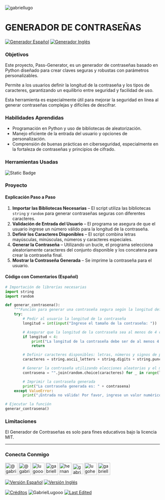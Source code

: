 <img align="center" src="https://media.licdn.com/dms/image/v2/D4D16AQGUNxQ7NSC05A/profile-displaybackgroundimage-shrink_350_1400/profile-displaybackgroundimage-shrink_350_1400/0/1738695150340?e=1744243200&v=beta&t=oXX-ixT9bR3dJcYCLv4KBs5wjKFoeP0524kFGHQMYmQ" alt="gabriellugo" />

# GENERADOR DE CONTRASEÑAS

<a href="https://github.com/GabrielLugooo/Pass-Generator/blob/main/README%20Spanish.md" target="_blank" rel="noreferrer noopener"> <img align="center" src="https://img.shields.io/badge/Generador%20Contraseñas%20Español-000000" alt="Generador Español" /></a>
<a href="https://github.com/GabrielLugooo/Pass-Generator" target="_blank" rel="noreferrer noopener"> <img align="center" src="https://img.shields.io/badge/Generador%20Contraseñas%20Inglés-green" alt="Generador Inglés" /></a>

### Objetivos

Este proyecto, Pass-Generator, es un generador de contraseñas basado en Python diseñado para crear claves seguras y robustas con parámetros personalizables.

Permite a los usuarios definir la longitud de la contraseña y los tipos de caracteres, garantizando un equilibrio entre seguridad y facilidad de uso.

Esta herramienta es especialmente útil para mejorar la seguridad en línea al generar contraseñas complejas y difíciles de descifrar.

### Habilidades Aprendidas

- Programación en Python y uso de bibliotecas de aleatorización.
- Manejo eficiente de la entrada del usuario y opciones de personalización.
- Comprensión de buenas prácticas en ciberseguridad, especialmente en la fortaleza de contraseñas y principios de cifrado.

### Herramientas Usadas

![Static Badge](https://img.shields.io/badge/Python-000000?logo=python&logoSize=auto)

### Proyecto

#### Explicación Paso a Paso

1. **Importar las Bibliotecas Necesarias** – El script utiliza las bibliotecas `string` y `random` para generar contraseñas seguras con diferentes caracteres.
2. **Validación de Entrada del Usuario** – El programa se asegura de que el usuario ingrese un número válido para la longitud de la contraseña.
3. **Definir los Caracteres Disponibles** – El script combina letras mayúsculas, minúsculas, números y caracteres especiales.
4. **Generar la Contraseña** – Utilizando un bucle, el programa selecciona aleatoriamente caracteres del conjunto disponible y los concatena para crear la contraseña final.
5. **Mostrar la Contraseña Generada** – Se imprime la contraseña para el usuario.

#### Código con Comentarios (Español)

```python
# Importación de librerías necesarias
import string
import random

def generar_contrasena():
    """Función para generar una contraseña segura según la longitud definida por el usuario."""
    try:
        # Pedir al usuario la longitud de la contraseña
        longitud = int(input("Ingrese el tamaño de la contraseña: "))

        # Asegurar que la longitud de la contraseña sea al menos de 4 caracteres
        if longitud < 4:
            print("La longitud de la contraseña debe ser de al menos 4 caracteres por seguridad.")
            return

        # Definir caracteres disponibles: letras, números y signos de puntuación
        caracteres = string.ascii_letters + string.digits + string.punctuation

        # Generar la contraseña utilizando elecciones aleatorias y el método join
        contrasena = "".join(random.choice(caracteres) for _ in range(longitud))

        # Imprimir la contraseña generada
        print("La contraseña generada es: " + contrasena)
    except ValueError:
        print("¡Entrada no válida! Por favor, ingrese un valor numérico.")

# Ejecutar la función
generar_contrasena()
```

### Limitaciones

El Generador de Contraseñas es solo para fines educativos bajo la licencia MIT.

---

<h3 align="left">Conecta Conmigo</h3>

<p align="left">
<a href="https://www.youtube.com/@gabriellugooo" target="_blank" rel="noreferrer noopener"> <img align="center" src="https://img.icons8.com/?size=50&id=55200&format=png" alt="@gabriellugooo" height="40" width="40" /></a>
<a href="http://www.tiktok.com/@gabriellugooo" target="_blank" rel="noreferrer noopener"> <img align="center" src="https://img.icons8.com/?size=50&id=118638&format=png" alt="@gabriellugooo" height="40" width="40" /></a>
<a href="https://instagram.com/lugooogabriel" target="_blank" rel="noreferrer noopener"> <img align="center" src="https://img.icons8.com/?size=50&id=32309&format=png" alt="lugooogabriel" height="40" width="40" /></a>
<a href="https://twitter.com/gabriellugo__" target="_blank" rel="noreferrer noopener"> <img align="center" src="https://img.icons8.com/?size=50&id=phOKFKYpe00C&format=png" alt="gabriellugo__" height="40" width="40" /></a>
<a href="https://www.linkedin.com/in/hernando-gabriel-lugo" target="_blank" rel="noreferrer noopener"> <img align="center" src="https://img.icons8.com/?size=50&id=8808&format=png" alt="hernando-gabriel-lugo" height="40" width="40" /></a>
<a href="https://github.com/GabrielLugooo" target="_blank" rel="noreferrer noopener"> <img align="center" src="https://img.icons8.com/?size=80&id=AngkmzgE6d3E&format=png" alt="gabriellugooo" height="34" width="34" /></a>
<a href="mailto:lugohernandogabriel@gmail.com"> <img align="center" src="https://img.icons8.com/?size=50&id=38036&format=png" alt="lugohernandogabriel@gmail.com" height="40" width="40" /></a>
<a href="https://linktr.ee/gabriellugooo" target="_blank" rel="noreferrer noopener"> <img align="center" src="https://simpleicons.org/icons/linktree.svg" alt="gabriellugooo" height="40" width="40" /></a>
</p>

<p align="left">
<a href="https://github.com/GabrielLugooo/GabrielLugooo/blob/main/Readme%20Spanish.md" target="_blank" rel="noreferrer noopener"> <img align="center" src="https://img.shields.io/badge/Versión%20Español-000000" alt="Versión Español" /></a>
<a href="https://github.com/GabrielLugooo/GabrielLugooo/blob/main/README.md" target="_blank" rel="noreferrer noopener"> <img align="center" src="https://img.shields.io/badge/Versión%20Inglés-Green" alt="Versión Inglés" /></a>

</p>

<a href="https://linktr.ee/gabriellugooo" target="_blank" rel="noreferrer noopener"> <img align="center" src="https://img.shields.io/badge/Créditos-Gabriel%20Lugo-green" alt="Créditos" /></a>
<img align="center" src="https://komarev.com/ghpvc/?username=GabrielLugoo&label=Vistas%20del%20Perfil&color=green&base=2000" alt="GabrielLugooo" />
<a href="" target="_blank" rel="noreferrer noopener"> <img align="center" src="https://img.shields.io/badge/License-MIT-green" alt="Last Edited" /></a>
